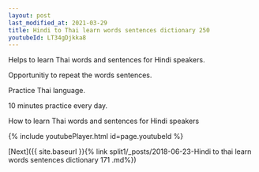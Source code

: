 ```yaml
---
layout: post
last_modified_at: 2021-03-29
title: Hindi to Thai learn words sentences dictionary 250 
youtubeId: LT34gDjkka8
---
```

 
 
Helps to learn Thai words and sentences for Hindi speakers.

Opportunitiy to repeat the words sentences. 

Practice Thai language. 
 
10 minutes practice every day. 
 
How to learn Thai words and sentences for Hindi speakers 
 
{% include youtubePlayer.html id=page.youtubeId %}
 
 
[Next]({{ site.baseurl }}{% link  split1/_posts/2018-06-23-Hindi to thai learn words sentences dictionary 171 .md%})
 
